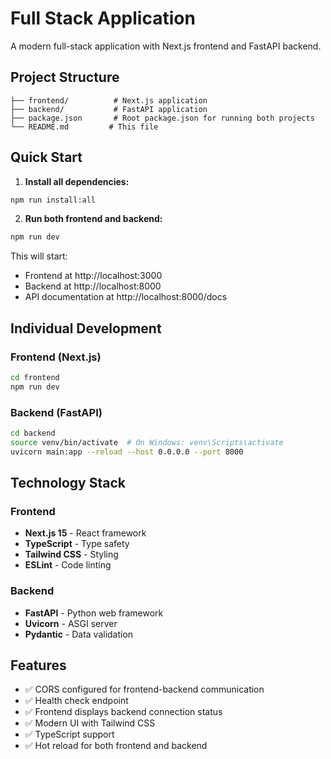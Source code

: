 # Full Stack Application

A modern full-stack application with Next.js frontend and FastAPI backend.

## Project Structure

```
├── frontend/          # Next.js application
├── backend/           # FastAPI application
├── package.json       # Root package.json for running both projects
└── README.md         # This file
```

## Quick Start

1. **Install all dependencies:**
```bash
npm run install:all
```

2. **Run both frontend and backend:**
```bash
npm run dev
```

This will start:
- Frontend at http://localhost:3000
- Backend at http://localhost:8000
- API documentation at http://localhost:8000/docs

## Individual Development

### Frontend (Next.js)
```bash
cd frontend
npm run dev
```

### Backend (FastAPI)
```bash
cd backend
source venv/bin/activate  # On Windows: venv\Scripts\activate
uvicorn main:app --reload --host 0.0.0.0 --port 8000
```

## Technology Stack

### Frontend
- **Next.js 15** - React framework
- **TypeScript** - Type safety
- **Tailwind CSS** - Styling
- **ESLint** - Code linting

### Backend
- **FastAPI** - Python web framework
- **Uvicorn** - ASGI server
- **Pydantic** - Data validation

## Features

- ✅ CORS configured for frontend-backend communication
- ✅ Health check endpoint
- ✅ Frontend displays backend connection status
- ✅ Modern UI with Tailwind CSS
- ✅ TypeScript support
- ✅ Hot reload for both frontend and backend

